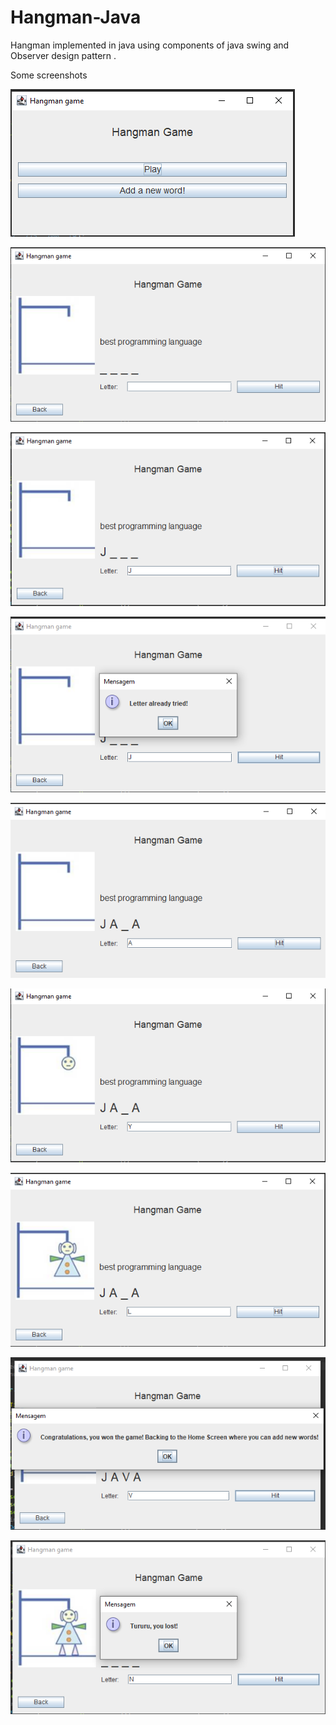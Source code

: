 # Hangman-Java
Hangman implemented in java using components of java swing and Observer design pattern .

Some screenshots

![Screenshot](screenshots/HomeScreen.png)

![Screenshot](screenshots/Screenshot_1.png)

![Screenshot](screenshots/Screenshot_2.png)

![Screenshot](screenshots/Screenshot_3.png)

![Screenshot](screenshots/Screenshot_4.png)

![Screenshot](screenshots/Screenshot_5.png)

![Screenshot](screenshots/Screenshot_6.png)

![Screenshot](screenshots/Screenshot_7.png)

![Screenshot](screenshots/Screenshot_8.png)
